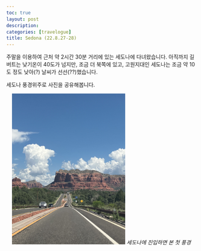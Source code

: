 ```yaml
---
toc: true
layout: post
description: 
categories: [travelogue]
title: Sedona (22.8.27-28)
---
```


주말을 이용하여 근처 약 2시간 30분 거리에 있는 세도나에 다녀왔습니다. 
아직까지 길버트는 낮기온이 40도가 넘지만, 조금 더 북쪽에 있고, 고원지대인 세도나는 조금 약 10도 정도 낮아(?) 날씨가 선선(??)했습니다.

세도나 풍경위주로 사진을 공유해봅니다.

<center>
  <img src="./2022-08-27-Sedona/first-sight-of-sedona.jpg" width="300" height="400"/>
  <i> 세도나에 진입하면 본 첫 풍경 </i>
</center>
